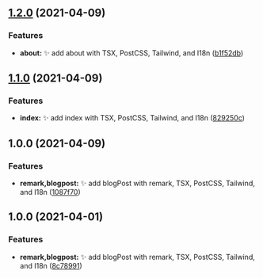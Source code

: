 ## [1.2.0](https://github.com/kuro-kuroite/test-kuroite/compare/v1.1.0...v1.2.0) (2021-04-09)


### Features

* **about:** :sparkles: add about with TSX, PostCSS, Tailwind, and I18n ([b1f52db](https://github.com/kuro-kuroite/test-kuroite/commit/b1f52db3bed14a3c9c27f2100f956653ee182dba))

## [1.1.0](https://github.com/kuro-kuroite/test-kuroite/compare/v1.0.0...v1.1.0) (2021-04-09)


### Features

* **index:** :sparkles: add index with TSX, PostCSS, Tailwind, and I18n ([829250c](https://github.com/kuro-kuroite/test-kuroite/commit/829250c11ef7d4636a1a35fc3c5c03a523de41d1))

## 1.0.0 (2021-04-09)


### Features

* **remark,blogpost:** :sparkles: add blogPost with remark, TSX, PostCSS, Tailwind, and I18n ([1087f70](https://github.com/kuro-kuroite/test-kuroite/commit/1087f703acfc34a237a2ef6db85e2c05267b1aab))

## 1.0.0 (2021-04-01)


### Features

* **remark,blogpost:** :sparkles: add blogPost with remark, TSX, PostCSS, Tailwind, and I18n ([8c78991](https://github.com/kuro-kuroite/test-kuroite/commit/8c78991c787f7457a7da47561b53ffc3b024c327))
